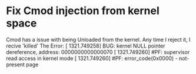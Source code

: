 # Fix Cmod injection from kernel space
  Cmod has a issue with being Unloaded from the kernel.
  Any time I reject it, I recive 'killed'
The Error:
        [ 1321.749258] BUG: kernel NULL pointer dereference, address: 0000000000000070
        [ 1321.749260] #PF: supervisor read access in kernel mode
        [ 1321.749260] #PF: error_code(0x0000) - not-present page
